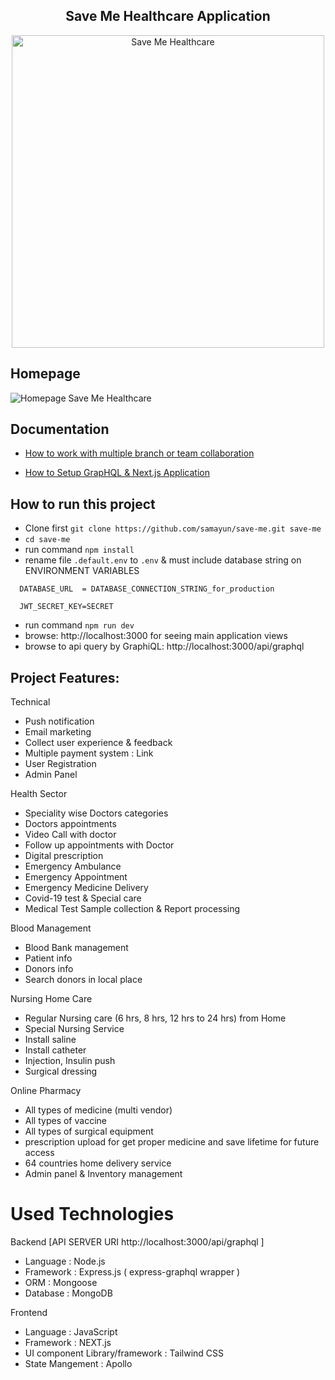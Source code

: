 <h2 align="center">Save Me Healthcare Application </h2>

<p align="center">      
      <img src="https://encrypted-tbn0.gstatic.com/images?q=tbn:ANd9GcQQ1bIwdYtttuov4AbOnDqeFaz_paVmvsxvOA&usqp=CAU" alt="Save Me Healthcare"  width="500px" /> </br>
</p>



## Homepage
![Homepage Save Me Healthcare](public/preview.png)
## Documentation

* [How to work with multiple branch or team collaboration](docs/multile-branch-team-collaboration-guideline.md)

* [How to Setup GrapHQL & Next.js Application ](docs/how-to-setup-graphql-nextjs-app.md)


## How to run this project
 * Clone first `git clone https://github.com/samayun/save-me.git save-me`
 * `cd save-me`
 * run command `npm install` 
 * rename file `.default.env` to `.env` & must include database string on ENVIRONMENT VARIABLES
```
  DATABASE_URL  = DATABASE_CONNECTION_STRING_for_production

  JWT_SECRET_KEY=SECRET

```
 * run command `npm run dev`
 * browse: http://localhost:3000 for seeing main application views
 * browse to api query by GraphiQL: http://localhost:3000/api/graphql

## Project Features:

 Technical
* Push notification
* Email marketing
* Collect user experience & feedback
* Multiple payment system : Link
* User Registration
* Admin Panel


Health Sector
   * Speciality wise Doctors categories
   * Doctors appointments
   * Video Call with doctor
   * Follow up appointments with Doctor
   * Digital prescription
   * Emergency Ambulance
   * Emergency Appointment
   * Emergency Medicine Delivery
   * Covid-19 test & Special care
   * Medical Test Sample collection & Report processing

Blood Management
  * Blood Bank management
  * Patient info
  * Donors info
  * Search donors in local place
 
Nursing Home Care
 * Regular Nursing care (6 hrs, 8 hrs, 12 hrs to 24 hrs) from Home
 * Special Nursing Service
 * Install saline
 * Install catheter
 * Injection, Insulin push
 * Surgical dressing

Online Pharmacy
   * All types of medicine (multi vendor)
   * All types of vaccine
   * All types of surgical equipment
   * prescription upload for get proper medicine and save lifetime for future access
   * 64 countries home delivery service
   * Admin panel & Inventory management

# Used Technologies

Backend [API SERVER URI http://localhost:3000/api/graphql ]
*  Language : Node.js
*  Framework : Express.js ( express-graphql wrapper )
*  ORM : Mongoose
*  Database : MongoDB

Frontend

*  Language : JavaScript
*  Framework : NEXT.js 
*  UI component Library/framework : Tailwind CSS
*  State Mangement : Apollo
  